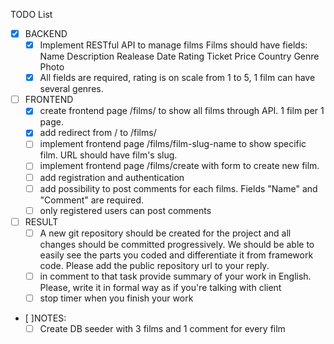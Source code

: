 TODO List

- [x] BACKEND
  - [x] Implement RESTful API to manage films
    Films should have fields:
    Name
    Description
    Realease Date
    Rating
    Ticket Price
    Country
    Genre
    Photo
  - [x] All fields are required, rating is on scale from 1 to 5, 1 film can have several genres.
- [ ] FRONTEND 
  - [x] create frontend page /films/ to show all films through API. 1 film per 1 page. 
  - [x] add redirect from / to /films/
  - [ ] implement frontend page /films/film-slug-name to show specific film. URL should have film's slug.
  - [ ] implement frontend page /films/create with form to create new film. 
  - [ ] add registration and authentication
  - [ ] add possibility to post comments for each films. Fields "Name" and "Comment" are required. 
  - [ ] only registered users can post comments
- [ ] RESULT
  - [ ] A new git repository should be created for the project and all changes should be committed progressively. We should be able to easily see the parts you coded and differentiate it from framework code. Please add the public repository url to your reply.
  - [ ] in comment to that task provide summary of your work in English. Please, write it in formal way as if you're talking with client
  - [ ] stop timer when you finish your work
- [ ]NOTES:
  - [ ] Create DB seeder with 3 films and 1 comment for every film